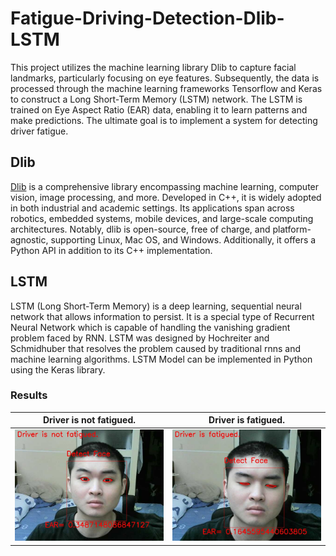 # Fatigue-Driving-Detection-Dlib-LSTM
This project utilizes the machine learning library Dlib to capture facial landmarks, particularly focusing on eye features. Subsequently, the data is processed through the machine learning frameworks Tensorflow and Keras to construct a Long Short-Term Memory (LSTM) network. The LSTM is trained on Eye Aspect Ratio (EAR) data, enabling it to learn patterns and make predictions. The ultimate goal is to implement a system for detecting driver fatigue.

## Dlib
[Dlib](http://dlib.net/) is a comprehensive library encompassing machine learning, computer vision, image processing, and more. Developed in C++, it is widely adopted in both industrial and academic settings. Its applications span across robotics, embedded systems, mobile devices, and large-scale computing architectures. Notably, dlib is open-source, free of charge, and platform-agnostic, supporting Linux, Mac OS, and Windows. Additionally, it offers a Python API in addition to its C++ implementation.

## LSTM
LSTM (Long Short-Term Memory) is a deep learning, sequential neural network that allows information to persist. It is a special type of Recurrent Neural Network which is capable of handling the vanishing gradient problem faced by RNN. LSTM was designed by Hochreiter and Schmidhuber that resolves the problem caused by traditional rnns and machine learning algorithms. LSTM Model can be implemented in Python using the Keras library.

### Results
| Driver is not fatigued. | Driver is fatigued. |
| ------------- | ------------- |
| ![ex1](https://github.com/KennyChen880127/Fatigue-Driving-Detection-Dlib-LSTM/blob/master/example_2.jpg) | ![ex2](https://github.com/KennyChen880127/Fatigue-Driving-Detection-Dlib-LSTM/blob/master/example_1.jpg) |
